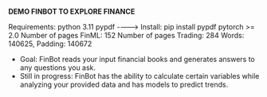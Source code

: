 **DEMO FINBOT TO EXPLORE FINANCE**

Requirements:
    python 3.11
    pypdf ----> Install: pip install pypdf
    pytorch >= 2.0
    Number of pages FinML: 152
    Number of pages Trading: 284
    Words:  140625, Padding: 140672

* Goal: FinBot reads your input financial books and generates answers to any questions you ask.
* Still in progress: FinBot has the ability to calculate certain variables while analyzing your provided data and has models to predict trends.
